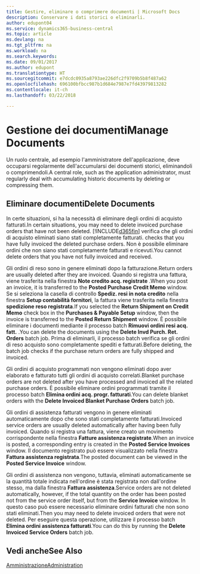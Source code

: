 ```yaml
---
title: Gestire, eliminare o comprimere documenti | Microsoft Docs
description: Conservare i dati storici o eliminarli.
author: edupont04
ms.service: dynamics365-business-central
ms.topic: article
ms.devlang: na
ms.tgt_pltfrm: na
ms.workload: na
ms.search.keywords: 
ms.date: 09/01/2017
ms.author: edupont
ms.translationtype: HT
ms.sourcegitcommit: e7dcdc0935a8793ae226dfc2f9709b5b8f487a62
ms.openlocfilehash: 696100bfbcc987b1d684e7987e7fd43979813282
ms.contentlocale: it-ch
ms.lasthandoff: 03/22/2018

---
```

# <a name="manage-documents"></a><span data-ttu-id="86005-103">Gestione dei documenti</span><span class="sxs-lookup"><span data-stu-id="86005-103">Manage Documents</span></span>
<span data-ttu-id="86005-104">Un ruolo centrale, ad esempio l'amministratore dell'applicazione, deve occuparsi regolarmente dell'accumularsi dei documenti storici, eliminandoli o comprimendoli.</span><span class="sxs-lookup"><span data-stu-id="86005-104">A central role, such as the application administrator, must regularly deal with accumulating historic documents by deleting or compressing them.</span></span>  

## <a name="delete-documents"></a><span data-ttu-id="86005-105">Eliminare documenti</span><span class="sxs-lookup"><span data-stu-id="86005-105">Delete Documents</span></span>
<span data-ttu-id="86005-106">In certe situazioni, si ha la necessità di eliminare degli ordini di acquisto fatturati.</span><span class="sxs-lookup"><span data-stu-id="86005-106">In certain situations, you may need to delete invoiced purchase orders that have not been deleted.</span></span> [!INCLUDE[d365fin](includes/d365fin_md.md)]<span data-ttu-id="86005-107"> verifica che gli ordini di acquisto eliminati siano stati completamente fatturati.</span><span class="sxs-lookup"><span data-stu-id="86005-107"> checks that you have fully invoiced the deleted purchase orders.</span></span> <span data-ttu-id="86005-108">Non è possibile eliminare ordini che non siano stati completamente fatturati e ricevuti.</span><span class="sxs-lookup"><span data-stu-id="86005-108">You cannot delete orders that you have not fully invoiced and received.</span></span>  

<span data-ttu-id="86005-109">Gli ordini di reso sono in genere eliminati dopo la fatturazione.</span><span class="sxs-lookup"><span data-stu-id="86005-109">Return orders are usually deleted after they are invoiced.</span></span> <span data-ttu-id="86005-110">Quando si registra una fattura, viene trasferita nella finestra **Note credito acq. registrate** .</span><span class="sxs-lookup"><span data-stu-id="86005-110">When you post an invoice, it is transferred to the **Posted Purchase Credit Memo** window.</span></span> <span data-ttu-id="86005-111">Se si seleziona la casella di controllo **Spediz. resi in nota credito** nella finestra **Setup contabilità fornitori**, la fattura viene trasferita nella finestra **spedizione reso registrata**.</span><span class="sxs-lookup"><span data-stu-id="86005-111">If you selected the **Return Shipment on Credit Memo** check box in the **Purchases & Payable Setup** window, then the invoice is transferred to the **Posted Return Shipment** window.</span></span> <span data-ttu-id="86005-112">È possibile eliminare i documenti mediante il processo batch **Rimuovi ordini resi acq. fatt.** .</span><span class="sxs-lookup"><span data-stu-id="86005-112">You can delete the documents using the **Delete Invd Purch. Ret. Orders** batch job.</span></span> <span data-ttu-id="86005-113">Prima di eliminarli, il processo batch verifica se gli ordini di reso acquisto sono completamente spediti e fatturati.</span><span class="sxs-lookup"><span data-stu-id="86005-113">Before deleting, the batch job checks if the purchase return orders are fully shipped and invoiced.</span></span>  

<span data-ttu-id="86005-114">Gli ordini di acquisto programmati non vengono eliminati dopo aver elaborato e fatturato tutti gli ordini di acquisto correlati.</span><span class="sxs-lookup"><span data-stu-id="86005-114">Blanket purchase orders are not deleted after you have processed and invoiced all the related purchase orders.</span></span> <span data-ttu-id="86005-115">È possibile eliminare ordini programmati tramite il processo batch **Elimina ordini acq. progr. fatturati**.</span><span class="sxs-lookup"><span data-stu-id="86005-115">You can delete blanket orders with the **Delete Invoiced Blanket Purchase Orders** batch job.</span></span>  

<span data-ttu-id="86005-116">Gli ordini di assistenza fatturati vengono in genere eliminati automaticamente dopo che sono stati completamente fatturati.</span><span class="sxs-lookup"><span data-stu-id="86005-116">Invoiced service orders are usually deleted automatically after having been fully invoiced.</span></span> <span data-ttu-id="86005-117">Quando si registra una fattura, viene creato un movimento corrispondente nella finestra **Fatture assistenza registrate**.</span><span class="sxs-lookup"><span data-stu-id="86005-117">When an invoice is posted, a corresponding entry is created in the **Posted Service Invoices** window.</span></span> <span data-ttu-id="86005-118">Il documento registrato può essere visualizzato nella finestra **Fattura assistenza registrata**.</span><span class="sxs-lookup"><span data-stu-id="86005-118">The posted document can be viewed in the **Posted Service Invoice** window.</span></span>  

<span data-ttu-id="86005-119">Gli ordini di assistenza non vengono, tuttavia, eliminati automaticamente se la quantità totale indicata nell'ordine è stata registrata non dall'ordine stesso, ma dalla finestra **Fattura assistenza**.</span><span class="sxs-lookup"><span data-stu-id="86005-119">Service orders are not deleted automatically, however, if the total quantity on the order has been posted not from the service order itself, but from the **Service Invoice** window.</span></span> <span data-ttu-id="86005-120">In questo caso può essere necessario eliminare ordini fatturati che non sono stati eliminati.</span><span class="sxs-lookup"><span data-stu-id="86005-120">Then you may need to delete invoiced orders that were not deleted.</span></span> <span data-ttu-id="86005-121">Per eseguire questa operazione, utilizzare il processo batch **Elimina ordini assistenza fatturati**.</span><span class="sxs-lookup"><span data-stu-id="86005-121">You can do this by running the **Delete Invoiced Service Orders** batch job.</span></span>  

## <a name="see-also"></a><span data-ttu-id="86005-122">Vedi anche</span><span class="sxs-lookup"><span data-stu-id="86005-122">See Also</span></span>  
[<span data-ttu-id="86005-123">Amministrazione</span><span class="sxs-lookup"><span data-stu-id="86005-123">Administration</span></span>](admin-setup-and-administration.md)  

